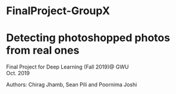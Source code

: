 # FinalProject-GroupX
# Detecting photoshopped photos from real ones
Final Project for Deep Learning (Fall 2019)@ GWU  
Oct. 2019

Authors: Chirag Jhamb, Sean Pili and Poornima Joshi